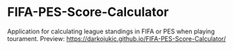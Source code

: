 # FIFA-PES-Score-Calculator

Application  for calculating league standings in FIFA or PES when playing tourament. Preview: https://darkojukic.github.io/FIFA-PES-Score-Calculator/
